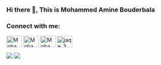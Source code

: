 ### Hi there 👋, This is Mohammed Amine Bouderbala

<!--
**jaqee-a/jaqee-a** is a ✨ _special_ ✨ repository because its `README.md` (this file) appears on your GitHub profile.

Here are some ideas to get you started:

- 🔭 I’m currently working on ...
- 🌱 I’m currently learning ...
- 👯 I’m looking to collaborate on ...
- 🤔 I’m looking for help with ...
- 💬 Ask me about ...
- 📫 How to reach me: ...
- 😄 Pronouns: ...
- ⚡ Fun fact: ...
-->

<h3 align="left">Connect with me:</h3>
<p align="left">
<a href="https://twitter.com/jaqee_e" target="blank"><img align="center" src="https://cdn.jsdelivr.net/npm/simple-icons@3.0.1/icons/twitter.svg" alt="Mohammed Amine Bouderbala" height="30" width="40" /></a>
<a href="https://www.linkedin.com/in/mohammed-amine-bouderbala-763841182/" target="blank"><img align="center" src="https://cdn.jsdelivr.net/npm/simple-icons@3.0.1/icons/linkedin.svg" alt="Mohammed Amine Bouderbala" height="30" width="40" /></a>
<a href="https://www.facebook.com/lel31" target="blank"><img align="center" src="https://cdn.jsdelivr.net/npm/simple-icons@3.0.1/icons/facebook.svg" alt="Mohammed Amine Bouderbala" height="30" width="40" /></a>
<a href="https://www.instagram.com/jaqe_3/" target="blank"><img align="center" src="https://cdn.jsdelivr.net/npm/simple-icons@3.0.1/icons/instagram.svg" alt="jaqe_3" height="30" width="40" /></a>
</p>



<img src="https://github-readme-stats.vercel.app/api?username=jaqee-a&theme=prussian&count_private=true)](https://github.com/anuraghazra/github-readme-stats"/>
<img src="https://github-readme-stats.vercel.app/api/top-langs?username=jaqee-a&theme=prussian"/>

